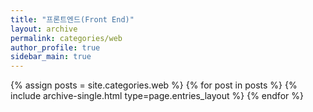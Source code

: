 ```yaml
---
title: "프론트엔드(Front End)"
layout: archive
permalink: categories/web
author_profile: true
sidebar_main: true
---
```



{% assign posts = site.categories.web %}
{% for post in posts %} {% include archive-single.html type=page.entries_layout %} {% endfor %}
